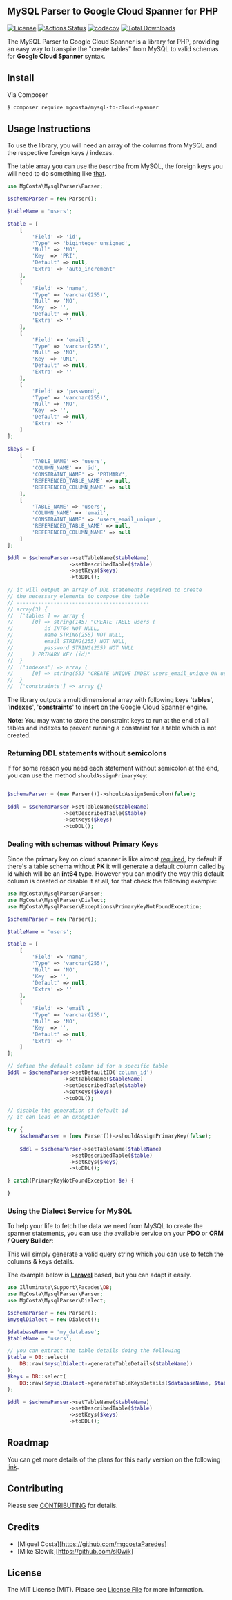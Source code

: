 ## MySQL Parser to Google Cloud Spanner for PHP

[![License](http://poser.pugx.org/mgcosta/mysql-to-cloud-spanner/license)](https://packagist.org/packages/mgcosta/mysql-to-cloud-spanner)
[![Actions Status](https://github.com/mgcostaParedes/php-mysql-to-cloud-spanner/workflows/CI/badge.svg)](https://github.com/mgcostaParedes/php-mysql-to-cloud-spanner/actions)
[![codecov](https://codecov.io/gh/mgcostaParedes/php-mysql-to-cloud-spanner/branch/main/graph/badge.svg?token=L20N2UY9X6)](https://codecov.io/gh/mgcostaParedes/php-mysql-to-cloud-spanner)
[![Total Downloads](http://poser.pugx.org/mgcosta/mysql-to-cloud-spanner/downloads)](https://packagist.org/packages/mgcosta/mysql-to-cloud-spanner)


The MySQL Parser to Google Cloud Spanner is a library for PHP, providing an easy way to transpile the "create tables" from MySQL to valid schemas for **Google Cloud Spanner** syntax.

## Install

Via Composer

``` bash
$ composer require mgcosta/mysql-to-cloud-spanner
```

## Usage Instructions

To use the library, you will need an array of the columns from
MySQL and the respective foreign keys / indexes.

The table array you can use the `Describe` from MySQL, the foreign keys you will need to do something like [that](https://dev.mysql.com/doc/refman/8.0/en/information-schema-key-column-usage-table.html).

```PHP
use MgCosta\MysqlParser\Parser;

$schemaParser = new Parser();

$tableName = 'users';

$table = [
    [
        'Field' => 'id',
        'Type' => 'biginteger unsigned',
        'Null' => 'NO',
        'Key' => 'PRI',
        'Default' => null,
        'Extra' => 'auto_increment'
    ],
    [
        'Field' => 'name',
        'Type' => 'varchar(255)',
        'Null' => 'NO',
        'Key' => '',
        'Default' => null,
        'Extra' => ''
    ],
    [
        'Field' => 'email',
        'Type' => 'varchar(255)',
        'Null' => 'NO',
        'Key' => 'UNI',
        'Default' => null,
        'Extra' => ''
    ],
    [
        'Field' => 'password',
        'Type' => 'varchar(255)',
        'Null' => 'NO',
        'Key' => '',
        'Default' => null,
        'Extra' => ''
    ]
];

$keys = [
    [
        'TABLE_NAME' => 'users',
        'COLUMN_NAME' => 'id',
        'CONSTRAINT_NAME' => 'PRIMARY',
        'REFERENCED_TABLE_NAME' => null,
        'REFERENCED_COLUMN_NAME' => null
    ],
    [
        'TABLE_NAME' => 'users',
        'COLUMN_NAME' => 'email',
        'CONSTRAINT_NAME' => 'users_email_unique',
        'REFERENCED_TABLE_NAME' => null,
        'REFERENCED_COLUMN_NAME' => null
    ]
];

$ddl = $schemaParser->setTableName($tableName)
                    ->setDescribedTable($table)
                    ->setKeys($keys)
                    ->toDDL();
                    
// it will output an array of DDL statements required to create
// the necessary elements to compose the table
// -------------------------------------------
// array(3) {
//  ['tables'] => array {
//      [0] => string(145) "CREATE TABLE users (
//          id INT64 NOT NULL,
//          name STRING(255) NOT NULL,
//          email STRING(255) NOT NULL,
//          password STRING(255) NOT NULL
//      ) PRIMARY KEY (id)"
//  }
//  ['indexes'] => array {
//      [0] => string(55) "CREATE UNIQUE INDEX users_email_unique ON users (email)"
//  }
//  ['constraints'] => array {}
```

The library outputs a multidimensional array with following
keys '**tables**', '**indexes**', '**constraints**'
to insert on the Google Cloud Spanner engine.

**Note**: You may want to store the constraint keys to run
at the end of all tables and indexes to prevent running a
constraint for a table which is not created.

### Returning DDL statements without semicolons

If for some reason you need each statement without semicolon
at the end, you can use the method `shouldAssignPrimaryKey`:

```PHP

$schemaParser = (new Parser())->shouldAssignSemicolon(false);

$ddl = $schemaParser->setTableName($tableName)
                  ->setDescribedTable($table)
                  ->setKeys($keys)
                  ->toDDL();

```

### Dealing with schemas without Primary Keys

Since the primary key on cloud spanner is like almost [required](https://cloud.google.com/spanner/docs/schema-and-data-model#choosing_a_primary_key),
by default if there's a table schema without **PK** it will generate
a default column called by **id** which will be an **int64** type. However
you can modify the way this default column is created or disable it at all,
for that check the following example:

```PHP
use MgCosta\MysqlParser\Parser;
use MgCosta\MysqlParser\Dialect;
use MgCosta\MysqlParser\Exceptions\PrimaryKeyNotFoundException;

$schemaParser = new Parser();

$tableName = 'users';

$table = [
    [
        'Field' => 'name',
        'Type' => 'varchar(255)',
        'Null' => 'NO',
        'Key' => '',
        'Default' => null,
        'Extra' => ''
    ],
    [
        'Field' => 'email',
        'Type' => 'varchar(255)',
        'Null' => 'NO',
        'Key' => '',
        'Default' => null,
        'Extra' => ''
    ]
];

// define the default column id for a specific table
$ddl = $schemaParser->setDefaultID('column_id')
                  ->setTableName($tableName)
                  ->setDescribedTable($table)
                  ->setKeys($keys)
                  ->toDDL();

// disable the generation of default id
// it can lead on an exception

try {
    $schemaParser = (new Parser())->shouldAssignPrimaryKey(false);
    
    $ddl = $schemaParser->setTableName($tableName)
                    ->setDescribedTable($table)
                    ->setKeys($keys)
                    ->toDDL();

} catch(PrimaryKeyNotFoundException $e) {

}

```


### Using the Dialect Service for MySQL

To help your life to fetch the data we need from MySQL to
create the spanner statements, you can use the available service
on your **PDO** or **ORM / Query Builder**:

This will simply generate a valid query string which you
can use to fetch the columns & keys details.

The example below is **[Laravel](https://laravel.com/docs/8.x/queries)** based, but you can adapt it easily.

```PHP
use Illuminate\Support\Facades\DB;
use MgCosta\MysqlParser\Parser;
use MgCosta\MysqlParser\Dialect;

$schemaParser = new Parser();
$mysqlDialect = new Dialect();

$databaseName = 'my_database';
$tableName = 'users';

// you can extract the table details doing the following
$table = DB::select(
    DB::raw($mysqlDialect->generateTableDetails($tableName))
);
$keys = DB::select(
    DB::raw($mysqlDialect->generateTableKeysDetails($databaseName, $tableName))
);

$ddl = $schemaParser->setTableName($tableName)
                    ->setDescribedTable($table)
                    ->setKeys($keys)
                    ->toDDL();
```


## Roadmap

You can get more details of the plans for this early version on the following [link](https://github.com/mgcostaParedes/php-mysql-to-cloud-spanner/projects/1).

## Contributing

Please see [CONTRIBUTING](CONTRIBUTING.md) for details.

## Credits

- [Miguel Costa][https://github.com/mgcostaParedes]
- [Mike Slowik][https://github.com/sl0wik]

## License

The MIT License (MIT). Please see [License File](LICENSE.md) for more information.
